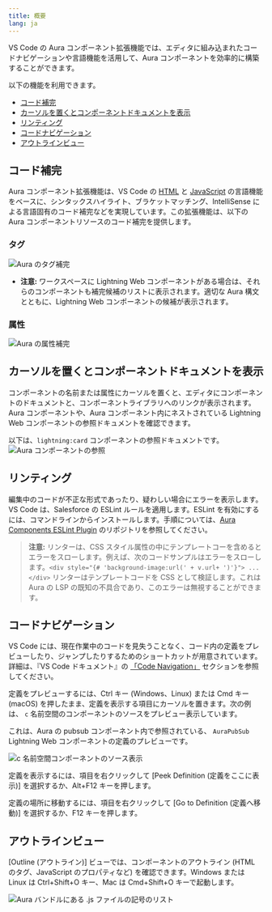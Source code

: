 ```yaml
---
title: 概要
lang: ja
---
```


VS Code の Aura コンポーネント拡張機能では、エディタに組み込まれたコードナビゲーションや言語機能を活用して、Aura コンポーネントを効率的に構築することができます。

以下の機能を利用できます。

- [コード補完](./ja/aura/writing#code-completion)
- [カーソルを置くとコンポーネントドキュメントを表示](./ja/aura/writing#view-component-documentation-on-hover)
- [リンティング](./ja/aura/writing#linting)
- [コードナビゲーション](./ja/aura/writing#code-navigation)
- [アウトラインビュー](./ja/aura/writing#outline-view)

## コード補完

Aura コンポーネント拡張機能は、VS Code の [HTML](https://code.visualstudio.com/docs/languages/html) と [JavaScript](https://code.visualstudio.com/docs/languages/javascript) の言語機能をベースに、シンタックスハイライト、ブラケットマッチング、IntelliSense による言語固有のコード補完などを実現しています。この拡張機能は、以下の Aura コンポーネントリソースのコード補完を提供します。

### タグ

![Aura のタグ補完](./images/V2_aura_tag_completion.png)

- **注意:** ワークスペースに Lightning Web コンポーネントがある場合は、それらのコンポーネントも補完候補のリストに表示されます。適切な Aura 構文とともに、Lightning Web コンポーネントの候補が表示されます。

### 属性

![Aura の属性補完](./images/V2_aura_attribute_completion.png)

## カーソルを置くとコンポーネントドキュメントを表示

コンポーネントの名前または属性にカーソルを置くと、エディタにコンポーネントのドキュメントと、コンポーネントライブラリへのリンクが表示されます。Aura コンポーネントや、Aura コンポーネント内にネストされている Lightning Web コンポーネントの参照ドキュメントを確認できます。

以下は、`lightning:card` コンポーネントの参照ドキュメントです。
![Aura コンポーネントの参照](./images/V2_comp_reference_aura.png)

## リンティング

編集中のコードが不正な形式であったり、疑わしい場合にエラーを表示します。VS Code は、Salesforce の ESLint ルールを適用します。ESLint を有効にするには、コマンドラインからインストールします。手順については、[Aura Components ESLint Plugin](https://github.com/salesforce/eslint-plugin-aura) のリポジトリを参照してください。

> **注意:** リンターは、CSS スタイル属性の中にテンプレートコーを含めるとエラーをスローします。例えば、次のコードサンプルはエラーをスローします。`<div style="{# 'background-image:url(' + v.url+ ')'}"> ... </div>` リンターはテンプレートコードを CSS として検証します。これは Aura の LSP の既知の不具合であり、このエラーは無視することができます。

## コードナビゲーション

VS Code には、現在作業中のコードを見失うことなく、コード内の定義をプレビューしたり、ジャンプしたりするためのショートカットが用意されています。詳細は、『VS Code ドキュメント』の [「Code Navigation」](https://code.visualstudio.com/docs/editor/editingevolved) セクションを参照してください。

定義をプレビューするには、Ctrl キー \(Windows、Linux\) または Cmd キー \(macOS\) を押したまま、定義を表示する項目にカーソルを置きます。次の例は、 `c` 名前空間のコンポーネントのソースをプレビュー表示しています。

これは、Aura の pubsub コンポーネント内で参照されている、 `AuraPubSub` Lightning Web コンポーネントの定義のプレビューです。

![c 名前空間コンポーネントのソース表示](./images/vscode_aura_goto.png)

定義を表示するには、項目を右クリックして [Peek Definition \(定義をここに表示\)] を選択するか、Alt+F12 キーを押します。

定義の場所に移動するには、項目を右クリックして [Go to Definition \(定義へ移動\)] を選択するか、F12 キーを押します。

## アウトラインビュー

[Outline \(アウトライン\)] ビューでは、コンポーネントのアウトライン \(HTML のタグ、JavaScript のプロパティなど\) を確認できます。Windows または Linux は Ctrl+Shift+O キー、Mac は Cmd+Shift+O キーで起動します。

![Aura バンドルにある .js ファイルの記号のリスト](./images/V2_outline_view.png)
